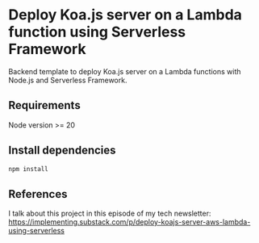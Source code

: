 # Deploy Koa.js server on a Lambda function using Serverless Framework

Backend template to deploy Koa.js server on a Lambda functions with Node.js and Serverless Framework.

## Requirements

Node version >= 20

## Install dependencies

```sh
npm install
```

## References
I talk about this project in this episode of my tech newsletter:
https://implementing.substack.com/p/deploy-koajs-server-aws-lambda-using-serverless